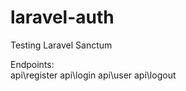 # laravel-auth
Testing Laravel Sanctum


Endpoints:
<br> api\register
api\login
api\user
api\logout
